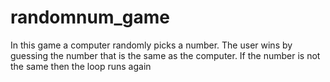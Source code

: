 # randomnum_game
In this game a computer randomly picks a number. The user wins by guessing the number that is the same as the computer. If the number is not the same then the loop runs again
